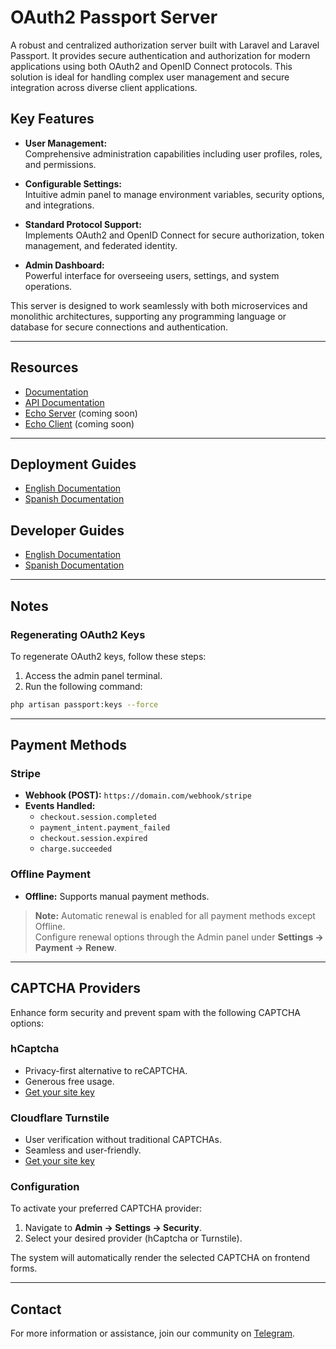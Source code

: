 # OAuth2 Passport Server

A robust and centralized authorization server built with Laravel and Laravel Passport. It provides secure authentication and authorization for modern applications using both OAuth2 and OpenID Connect protocols. This solution is ideal for handling complex user management and secure integration across diverse client applications.

## Key Features

- **User Management:**  
    Comprehensive administration capabilities including user profiles, roles, and permissions.

- **Configurable Settings:**  
    Intuitive admin panel to manage environment variables, security options, and integrations.

- **Standard Protocol Support:**  
    Implements OAuth2 and OpenID Connect for secure authorization, token management, and federated identity.

- **Admin Dashboard:**  
    Powerful interface for overseeing users, settings, and system operations.

This server is designed to work seamlessly with both microservices and monolithic architectures, supporting any programming language or database for secure connections and authentication.

---

## Resources

- [Documentation](https://gitlab.com/elyerr/oauth2-passport-server/-/wikis/home)  
- [API Documentation](https://documenter.getpostman.com/view/5625104/2sB2xBDq6o)  
- [Echo Server](https://gitlab.com/elyerr/echo-server) (coming soon)  
- [Echo Client](https://gitlab.com/elyerr/echo-client-js) (coming soon)

---

## Deployment Guides

- [English Documentation](./docs/deploy_en.md)  
- [Spanish Documentation](./docs/deploy_es.md)

## Developer Guides

- [English Documentation](./docs/deploy_en.md)  
- [Spanish Documentation](./docs/deploy_es.md)

---

## Notes

### Regenerating OAuth2 Keys

To regenerate OAuth2 keys, follow these steps:
1. Access the admin panel terminal.
2. Run the following command:

```bash
php artisan passport:keys --force
```

---

## Payment Methods

### Stripe

- **Webhook (POST):** `https://domain.com/webhook/stripe`
- **Events Handled:**
    - `checkout.session.completed`
    - `payment_intent.payment_failed`
    - `checkout.session.expired`
    - `charge.succeeded`

### Offline Payment

- **Offline:** Supports manual payment methods.

> **Note:** Automatic renewal is enabled for all payment methods except Offline.  
> Configure renewal options through the Admin panel under **Settings → Payment → Renew**.

---

## CAPTCHA Providers

Enhance form security and prevent spam with the following CAPTCHA options:

### hCaptcha

- Privacy-first alternative to reCAPTCHA.
- Generous free usage.
- [Get your site key](https://dashboard.hcaptcha.com/signup)

### Cloudflare Turnstile

- User verification without traditional CAPTCHAs.
- Seamless and user-friendly.
- [Get your site key](https://dash.cloudflare.com/)

### Configuration

To activate your preferred CAPTCHA provider:
1. Navigate to **Admin → Settings → Security**.
2. Select your desired provider (hCaptcha or Turnstile).

The system will automatically render the selected CAPTCHA on frontend forms.

---

## Contact

For more information or assistance, join our community on [Telegram](https://t.me/elyerr).

